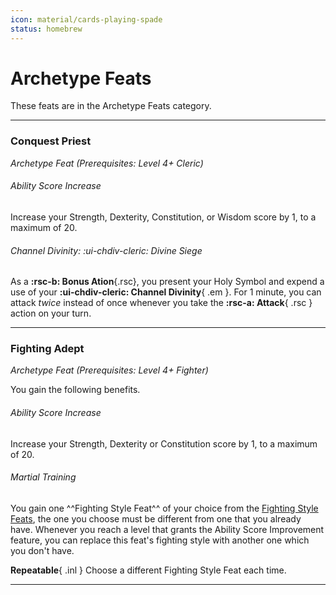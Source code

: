 ```yaml
---
icon: material/cards-playing-spade
status: homebrew
---
```


# Archetype Feats

These feats are in the Archetype Feats category.

---

### Conquest Priest

_Archetype Feat (Prerequisites: Level 4+ Cleric)_

###### Ability Score Increase  
Increase your Strength, Dexterity, Constitution, or Wisdom score by 1, to a maximum of 20.

###### Channel Divinity: :ui-chdiv-cleric: Divine Siege

As a **:rsc-b: Bonus Ation**{.rsc}, you present your Holy Symbol and expend a use of your **:ui-chdiv-cleric: Channel Divinity**{ .em }. For 1 minute, you can attack *twice* instead of once whenever you take the **:rsc-a: Attack**{ .rsc } action on your turn.

---

### Fighting Adept

_Archetype Feat (Prerequisites: Level 4+ Fighter)_

You gain the following benefits.

###### Ability Score Increase  

Increase your Strength, Dexterity or Constitution score by 1, to a maximum of 20.

###### Martial Training 

You gain one ^^Fighting Style Feat^^ of your choice from the [Fighting Style Feats](../feat-fighting-style/index.md), the one you choose must be different from one that you already have. Whenever you reach a level that grants the Ability Score Improvement feature, you can replace this feat's fighting style with another one which you don't have.



**Repeatable**{ .inl } Choose a different Fighting Style Feat each time.

---

